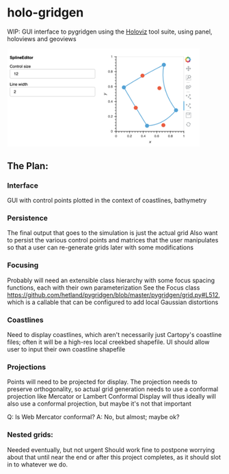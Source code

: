 # holo-gridgen
WIP: GUI interface to pygridgen using the [Holoviz](holoviz.org) tool suite, using panel, holoviews and geoviews

<img src="https://github.com/pygridgen/holo-gridgen/blob/master/images/holo-gridgen.png" width="450"/>

## The Plan: 

### Interface
GUI with control points plotted in the context of coastlines, bathymetry

### Persistence
The final output that goes to the simulation is just the actual grid
Also want to persist the various control points and matrices that the user manipulates so that a user can re-generate grids later with some modifications

### Focusing
Probably will need an extensible class hierarchy with some focus spacing functions, each with their own parameterization
See the Focus class https://github.com/hetland/pygridgen/blob/master/pygridgen/grid.py#L512, which is a callable that can be configured to add local Gaussian distortions

### Coastlines
Need to display coastlines, which aren't necessarily just Cartopy's coastline files; often it will be a high-res local creekbed shapefile.
UI should allow user to input their own coastline shapefile

### Projections
Points will need to be projected for display.
The projection needs to preserve orthogonality, so actual grid generation needs to use a conformal projection like Mercator or Lambert Conformal
Display will thus ideally will also use a conformal projection, but maybe it's not that important

Q: Is Web Mercator conformal? A: No, but almost; maybe ok?

### Nested grids:
Needed eventually, but not urgent
Should work fine to postpone worrying about that until near the end or after this project completes, as it should slot in to whatever we do.
